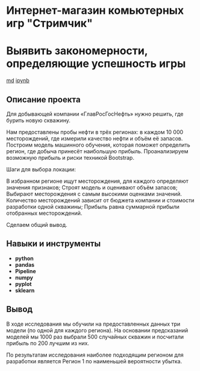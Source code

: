 # Интернет-магазин комьютерных игр "Стримчик"
# Выявить закономерности, определяющие успешность игры

[md](https://github.com/MironRodionoff/yandex_practicum/blob/main/Project_03/README)    [ipynb](https://github.com/MironRodionoff/yandex_practicum/blob/main/Project_03/Project_03.ipynb)

## Описание проекта
Для добывающей компании «ГлавРосГосНефть» нужно решить, где бурить новую скважину.

Нам предоставлены пробы нефти в трёх регионах: в каждом 10 000 месторождений, где измерили качество нефти и объём её запасов. Построим модель машинного обучения, которая поможет определить регион, где добыча принесёт наибольшую прибыль.
Проанализируем возможную прибыль и риски техникой Bootstrap.

Шаги для выбора локации:

В избранном регионе ищут месторождения, для каждого определяют значения признаков;
Строят модель и оценивают объём запасов;
Выбирают месторождения с самым высокими оценками значений. Количество месторождений зависит от бюджета компании и стоимости разработки одной скважины;
Прибыль равна суммарной прибыли отобранных месторождений.

Сделаем общий вывод.

## Навыки и инструменты

- **python**
- **pandas**
- **Pipeline**
- **numpy**
- **pyplot**
- **sklearn**

## Вывод

В ходе исследования мы обучили на предоставленных данных три модели (по одной для каждого региона).
На основании предсказаний моделей мы 1000 раз выбрали 500 случайных скважин и посчитали прибыль по 200 лучшим из них.

По результатам исследования наиболее подходящим регионом для разработки является Регион 1 по наименьшей вероятности убытка.